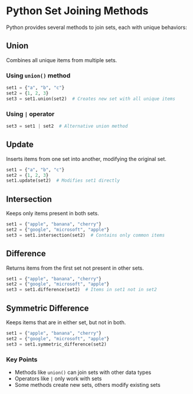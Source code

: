 # Python Set Joining Methods

Python provides several methods to join sets, each with unique behaviors:

## Union
Combines all unique items from multiple sets.

### Using `union()` method
```python
set1 = {"a", "b", "c"}
set2 = {1, 2, 3}
set3 = set1.union(set2)  # Creates new set with all unique items
```

### Using `|` operator
```python
set3 = set1 | set2  # Alternative union method
```

## Update
Inserts items from one set into another, modifying the original set.

```python
set1 = {"a", "b", "c"}
set2 = {1, 2, 3}
set1.update(set2)  # Modifies set1 directly
```

## Intersection
Keeps only items present in both sets.

```python
set1 = {"apple", "banana", "cherry"}
set2 = {"google", "microsoft", "apple"}
set3 = set1.intersection(set2)  # Contains only common items
```

## Difference
Returns items from the first set not present in other sets.

```python
set1 = {"apple", "banana", "cherry"}
set2 = {"google", "microsoft", "apple"}
set3 = set1.difference(set2)  # Items in set1 not in set2
```

## Symmetric Difference
Keeps items that are in either set, but not in both.

```python
set1 = {"apple", "banana", "cherry"}
set2 = {"google", "microsoft", "apple"}
set3 = set1.symmetric_difference(set2)
```

### Key Points
- Methods like `union()` can join sets with other data types
- Operators like `|` only work with sets
- Some methods create new sets, others modify existing sets